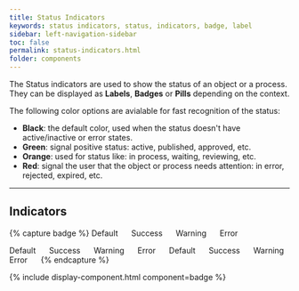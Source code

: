 ```yaml
---
title: Status Indicators
keywords: status indicators, status, indicators, badge, label
sidebar: left-navigation-sidebar
toc: false
permalink: status-indicators.html
folder: components
---
```


The Status indicators are used to show the status of an object or a process. They can be displayed as **Labels**, **Badges** or **Pills** depending on the context.

The following color options are avialable for fast recognition of the status:

* **Black**: the default color, used when the status doesn't have active/inactive or error states.
* **Green**: signal positive status: active, published, approved, etc.
* **Orange**: used for status like: in process, waiting, reviewing, etc.
* **Red**: signal the user that the object or process needs attention: in error, rejected, expired, etc.

<hr />

## Indicators

{% capture badge %}
<span class="fd-label">
    Default
</span>
<span class="fd-label fd-label--success">
    Success
</span>
<span class="fd-label fd-label--warning">
    Warning
</span>
<span class="fd-label fd-label--error">
    Error
</span>

<span class="fd-badge">
    Default
</span>
<span class="fd-badge fd-badge--success">
    Success
</span>
<span class="fd-badge fd-badge--warning">
    Warning
</span>
<span class="fd-badge fd-badge--error">
    Error
</span>

<span class="fd-badge fd-badge--pill">
    Default
</span>
<span class="fd-badge fd-badge--success fd-badge--pill">
    Success
</span>
<span class="fd-badge fd-badge--warning fd-badge--pill">
    Warning
</span>
<span class="fd-badge fd-badge--error fd-badge--pill">
    Error
</span>
{% endcapture %}

{% include display-component.html component=badge %}

<style>
.fd-badge, .fd-label {
    margin-right: 20px;
}
</style>
